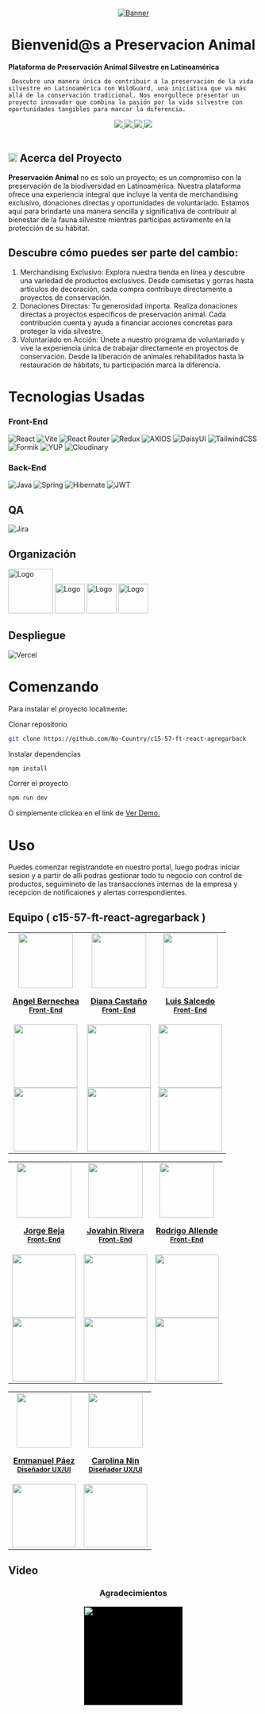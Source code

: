 <div>

<!-- PROJECT LOGO -->
<br />
  <div align='center'>
  <a href="https://github.com/No-Country/c14-22-ft-java-react" target="_blank">
    <img src="Client\src\components\logo-cmp\logo.svg" alt="Banner">
  </a>
<h1>Bienvenid@s a Preservacion Animal</h1></div>
<div>
  <p>
    <strong>
  Plataforma de Preservación Animal Silvestre en Latinoamérica
  </strong>

     Descubre una manera única de contribuir a la preservación de la vida silvestre en Latinoamérica con WildGuard, una iniciativa que va más allá de la conservación tradicional. Nos enorgullece presentar un proyecto innovador que combina la pasión por la vida silvestre con oportunidades tangibles para marcar la diferencia.

  </p>
    <div align='center'>
    <a href="https://stockwise-client.vercel.app/" target="_blank">
          <img  src="https://img.shields.io/badge/VER_DEMO-3378FF?style=for-the-badge&logo=vercel&logoColor=%23343B4E"/>
       </a>
   <a href="https://stockwise-iowo.onrender.com/swagger-ui/index.html" target="_blank">
          <img  src="https://img.shields.io/badge/VER_API-3378FF?style=for-the-badge&logo=swagger&logoColor=%23343B4E"/>
      </a>
    <a href="https://www.figma.com/file/lIB64kDohOKOsdSNGkOSue/c14-22-ft-java-react" target="_blank">
          <img  src="https://img.shields.io/badge/VER_DISE%C3%91O-3378FF?style=for-the-badge&logo=figma&logoColor=%23343B4E"/>
      </a>
      <a href="https://github.com/No-Country/c14-22-ft-java-react/issues" target="_blank">
          <img  src="https://img.shields.io/badge/REPORTAR_BUG-343B4E?style=for-the-badge"/>
      </a>
      </div>
</div>
<!-- ABOUT THE PROJECT -->
<br>
<h2> 
<img src="Client/public/favicon.svg" width="18px">
Acerca del Proyecto
</h2>

<strong>Preservación Animal</strong> no es solo un proyecto; es un compromiso con la preservación de la biodiversidad en Latinoamérica. Nuestra plataforma ofrece una experiencia integral que incluye la venta de merchandising exclusivo, donaciones directas y oportunidades de voluntariado. Estamos aquí para brindarte una manera sencilla y significativa de contribuir al bienestar de la fauna silvestre mientras participas activamente en la protección de su hábitat.

<h2>Descubre cómo puedes ser parte del cambio:</h2>

<ol>
<li>Merchandising Exclusivo:
Explora nuestra tienda en línea y descubre una variedad de productos exclusivos. Desde camisetas y gorras hasta artículos de decoración, cada compra contribuye directamente a proyectos de conservación.
<li>Donaciones Directas:
   Tu generosidad importa. Realiza donaciones directas a proyectos específicos de preservación animal. Cada contribución cuenta y ayuda a financiar acciones concretas para proteger la vida silvestre.
<li>Voluntariado en Acción:
Únete a nuestro programa de voluntariado y vive la experiencia única de trabajar directamente en proyectos de conservación. Desde la liberación de animales rehabilitados hasta la restauración de hábitats, tu participación marca la diferencia.
</ol>

<h1> Tecnologias Usadas
</h1>
<h3>Front-End</h3>

![React](https://img.shields.io/static/v1?style=for-the-badge&message=React&color=222222&logo=React&logoColor=61DAFB&label=)
![Vite](https://img.shields.io/badge/vite-%23646CFF.svg?style=for-the-badge&logo=vite&logoColor=white)
![React Router](https://img.shields.io/badge/React_Router-CA4245?style=for-the-badge&logo=react-router&logoColor=white)
![Redux](https://img.shields.io/badge/redux-%23593d88.svg?style=for-the-badge&logo=redux&logoColor=white)
![AXIOS](https://img.shields.io/badge/AXIOS-%235A29E4?style=for-the-badge&logo=axios)
![DaisyUI](https://img.shields.io/badge/daisyui-5A0EF8?style=for-the-badge&logo=daisyui&logoColor=white)
![TailwindCSS](https://img.shields.io/badge/tailwindcss-%2338B2AC.svg?style=for-the-badge&logo=tailwind-css&logoColor=white)
![Formik](https://img.shields.io/badge/FORMIK-172B4D?style=for-the-badge)
![YUP](https://img.shields.io/badge/YUP-000?style=for-the-badge)
![Cloudinary](https://img.shields.io/badge/cloudinary-3448C5?style=for-the-badge)

<h3>Back-End</h3>

![Java](https://img.shields.io/badge/Java-%2523ED8B00.svg?style=for-the-badge&logo=oracle&logoColor=red&color=white)
![Spring](https://img.shields.io/badge/spring-%236DB33F.svg?style=for-the-badge&logo=spring&logoColor=white)
![Hibernate](https://img.shields.io/badge/Hibernate-59666C?style=for-the-badge&logo=Hibernate&logoColor=white)
![JWT](https://img.shields.io/badge/JWT-black?style=for-the-badge&logo=JSON%20web%20tokens)

<!-- ![Fly.io](https://img.shields.io/badge/Fly.io-000?style=for-the-badge&color=6F43E8) -->

<h2>QA</h2>

![Jira](https://img.shields.io/badge/Jira-FFF?style=for-the-badge&logo=jira&logoColor=blue)

<!-- Organización -->
<h2> Organización </h2>
<img src="https://cdn.jsdelivr.net/gh/devicons/devicon/icons/trello/trello-plain-wordmark.svg" alt="Logo" width="90" height="90">
<img src="https://cdn.jsdelivr.net/gh/devicons/devicon/icons/figma/figma-original.svg" alt="Logo" width="60" height="60">
<img src="https://cdn.jsdelivr.net/gh/devicons/devicon/icons/slack/slack-original.svg" alt="Logo" width="60" height="60">
<img src="https://img.icons8.com/color/480/discord-new-logo.png" alt="Logo" width="60" height="60">

<!-- Deploy -->
<h2> Despliegue </h2>

![Vercel](https://img.shields.io/static/v1?style=for-the-badge&message=Vercel&color=000000&logo=Vercel&logoColor=FFFFFF&label=)

<!-- GETTING STARTED -->
<h1> Comenzando </h1>

Para instalar el proyecto localmente:

Clonar repositorio

```sh
git clone https://github.com/No-Country/c15-57-ft-react-agregarback
```

Instalar dependencias

```sh
npm install
```

Correr el proyecto

```sh
npm run dev
```

O simplemente clickea en el link de
<a href="https://preservacion-animal.vercel.app/" target="_blank">Ver Demo.</a>

<!-- USAGE EXAMPLES -->
<h1> Uso
</h1>

Puedes comenzar registrandote en nuestro portal, luego podras iniciar sesion y a partir de alli podras gestionar todo tu negocio con control de productos, seguimineto de las transacciones internas de la empresa y recepcion de notificaiones y alertas correspondientes.

<!-- TEAMS -->

<h2> Equipo ( c15-57-ft-react-agregarback )
</h2>

<table align='center'>
  <tr>
    <td align='center'>
      <div >
        <a href="https://github.com/54albert54" target="_blank" rel="author">
          <img width="110" src="https://avatars.githubusercontent.com/u/126289455?v=4"/>
        </a>
        <a href="https://github.com/54albert54" target="_blank" rel="author">
          <h4 style="margin-top: 1rem;">Angel Bernechea</br><small>Front-End</small></h4>
        </a>
        <div style='display: flex; flex-direction: column'>
        <a href="https://github.com/54albert54" target="_blank">
          <img style='width:8rem' src="https://img.shields.io/static/v1?style=for-the-badge&message=GitHub&color=172B4D&logo=GitHub&logoColor=FFFFFF&label="/>
        </a>
        <a href="https://www.linkedin.com/in/angel-bernechea/" target="_blank">
          <img style='width:8rem' src="https://img.shields.io/badge/linkedin%20-%230077B5.svg?&style=for-the-badge&logo=linkedin&logoColor=white"/>
        </a>
        </div>
      </div>
    </td>
    <td align='center'>
      <div >
        <a href="https://github.com/Natsumychan" target="_blank" rel="author">
          <img width="110" src="https://avatars.githubusercontent.com/u/94393112?v=4"/>
        </a>
        <a href="https://github.com/Natsumychan" target="_blank" rel="author">
          <h4 style="margin-top: 1rem;">Diana Castaño</br><small>Front-End</small></h4>
        </a>
        <div style='display: flex; flex-direction: column'>
        <a href="https://github.com/Natsumychan" target="_blank">
          <img style='width:8rem' src="https://img.shields.io/static/v1?style=for-the-badge&message=GitHub&color=172B4D&logo=GitHub&logoColor=FFFFFF&label="/>
        </a>
        <a href="https://www.linkedin.com/in/diana-castaño-zapata-aba84284/" target="_blank">
          <img style='width:8rem' src="https://img.shields.io/badge/linkedin%20-%230077B5.svg?&style=for-the-badge&logo=linkedin&logoColor=white"/>
        </a>
        </div>
      </div>
    </td>
    <td align='center'>
      <div >
        <a href="https://github.com/FabioDrizZt" target="_blank" rel="author">
          <img width="110" src="https://avatars.githubusercontent.com/u/12085182?v=4"/>
        </a>
        <a href="https://github.com/FabioDrizZt" target="_blank" rel="author">
          <h4 style="margin-top: 1rem;">Luis Salcedo</br><small>Front-End</small></h4>
        </a>
        <div style='display: flex; flex-direction: column'>
        <a href="https://github.com/FabioDrizZt" target="_blank">
          <img style='width:8rem' src="https://img.shields.io/static/v1?style=for-the-badge&message=GitHub&color=172B4D&logo=GitHub&logoColor=FFFFFF&label="/>
        </a>
        <a href="https://www.linkedin.com/in/fabiodrizzt/" target="_blank">
          <img style='width:8rem' src="https://img.shields.io/badge/linkedin%20-%230077B5.svg?&style=for-the-badge&logo=linkedin&logoColor=white"/>
        </a>
        </div>
      </div>
    </td>
  </tr>
  </table>
  
<table align='center'>
  <tr>
    <td align='center'>
      <div >
        <a href="https://github.com/JornabeDV" target="_blank" rel="author">
          <img width="110" src="https://avatars.githubusercontent.com/u/103864663?v=4"/>
        </a>
        <a href="https://github.com/JornabeDV" target="_blank" rel="author">
          <h4 style="margin-top: 1rem;">Jorge Beja</br><small>Front-End</small></h4>
        </a>
        <div style='display: flex; flex-direction: column'>
        <a href="https://github.com/JornabeDV" target="_blank">
          <img style='width:8rem' src="https://img.shields.io/static/v1?style=for-the-badge&message=GitHub&color=172B4D&logo=GitHub&logoColor=FFFFFF&label="/>
        </a>
        <a href="https://www.linkedin.com/in/jorge-nahuel-beja-rosa/" target="_blank">
          <img style='width:8rem' src="https://img.shields.io/badge/linkedin%20-%230077B5.svg?&style=for-the-badge&logo=linkedin&logoColor=white"/>
        </a>
        </div>
      </div>
    </td>
    <td align='center'>
      <div >
        <a href="https://github.com/JRIVERADDIAZ" target="_blank" rel="author">
          <img width="110" src="https://avatars.githubusercontent.com/u/67973899?v=4"/>
        </a>
        <a href="https://github.com/JRIVERADDIAZ" target="_blank" rel="author">
          <h4 style="margin-top: 1rem;">Jovahin Rivera</br><small>Front-End</small></h4>
        </a>
        <div style='display: flex; flex-direction: column'>
        <a href="https://github.com/JRIVERADDIAZ" target="_blank">
          <img style='width:8rem' src="https://img.shields.io/static/v1?style=for-the-badge&message=GitHub&color=172B4D&logo=GitHub&logoColor=FFFFFF&label="/>
        </a>
        <a href="https://www.linkedin.com/in/jovahin-abraham-rivera-diaz-8559bb110/" target="_blank">
          <img style='width:8rem' src="https://img.shields.io/badge/linkedin%20-%230077B5.svg?&style=for-the-badge&logo=linkedin&logoColor=white"/>
        </a>
        </div>
      </div>
    </td>
    <td align='center'>
      <div >
        <a href="https://github.com/RodriAllende" target="_blank" rel="author">
          <img width="110" src="https://avatars.githubusercontent.com/u/90284758?v=4"/>
        </a>
        <a href="https://github.com/RodriAllende" target="_blank" rel="author">
          <h4 style="margin-top: 1rem;">Rodrigo Allende</br><small>Front-End</small></h4>
        </a>
        <div style='display: flex; flex-direction: column'>
        <a href="https://github.com/RodriAllende" target="_blank">
          <img style='width:8rem' src="https://img.shields.io/static/v1?style=for-the-badge&message=GitHub&color=172B4D&logo=GitHub&logoColor=FFFFFF&label="/>
        </a>
        <a href="https://www.linkedin.com/in/rodrigo-javier-allende/" target="_blank">
          <img style='width:8rem' src="https://img.shields.io/badge/linkedin%20-%230077B5.svg?&style=for-the-badge&logo=linkedin&logoColor=white"/>
        </a>
        </div>
      </div>
    </td>
  </tr>
  </table>
  
<table align='center'>
  <tr>
    <td align='center'>
      <div >
        <a href="https://www.linkedin.com/in/emmanuel-páez-620692215" target="_blank" rel="author">
          <img width="110" src="https://cdn.discordapp.com/avatars/362665822071554048/df82fed7376a20ae8faf58369b31c627.webp?size=128"/>
        </a>
        <a href="https://www.linkedin.com/in/emmanuel-páez-620692215" target="_blank" rel="author">
          <h4 style="margin-top: 1rem;">Emmanuel Páez</br><small>Diseñador UX/UI</small></h4>
        </a>
        <div style='display: flex; flex-direction: column'>
        <a href="https://www.linkedin.com/in/emmanuel-páez-620692215" target="_blank">
          <img style='width:8rem' src="https://img.shields.io/badge/linkedin%20-%230077B5.svg?&style=for-the-badge&logo=linkedin&logoColor=white"/>
        </a>
        </div>
      </div>
    </td>
    <td align='center'>
      <div >
        <a href="https://www.linkedin.com/in/carolinanin-uxuidesign" target="_blank" rel="author">
          <img width="110" src="https://media.licdn.com/dms/image/D5603AQEDvJ1muPIyCw/profile-displayphoto-shrink_800_800/0/1689954182213?e=1706745600&v=beta&t=aHuSeZ8rKAZVVxQAkSBLDZvx5c83LEir1Sv3MWIlQgo"/>
        </a>
        <a href="https://www.linkedin.com/in/carolinanin-uxuidesign" target="_blank" rel="author">
          <h4 style="margin-top: 1rem;">Carolina Nin</br><small>Diseñador UX/UI</small></h4>
        </a>
        <div style='display: flex; flex-direction: column'>
        <a href="https://www.linkedin.com/in/carolinanin-uxuidesign" target="_blank">
          <img style='width:8rem' src="https://img.shields.io/badge/linkedin%20-%230077B5.svg?&style=for-the-badge&logo=linkedin&logoColor=white"/>
        </a>
        </div>
      </div>
    </td>
  </tr>
</table>

<!-- Video -->
<h2> Video </h2>

<!-- ACKNOWLEDGMENTS -->

<div align='center'>
  <h3>Agradecimientos</h3>
  <a href="https://www.nocountry.tech/" target="_blank">
    <img style='background-color:black;' src="https://encrypted-tbn0.gstatic.com/images?q=tbn:ANd9GcQsukYB3HL90LSwYv_RIR2O2OlCV8Sbkx2eNHv8nRvOu8L16FxLQ0nPzY02wQ_BJOfQZw&usqp=CAU" width="200">
  </a>
</div>

